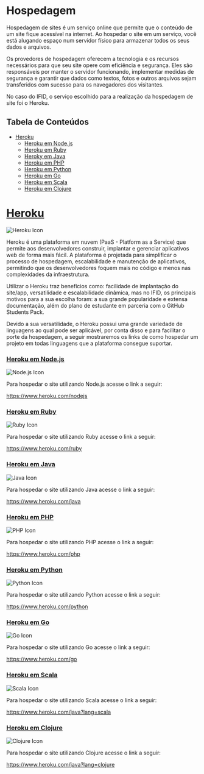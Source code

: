 # Hospedagem


Hospedagem de sites é um serviço online que permite que o conteúdo de um site fique acessível na internet. Ao hospedar o site em um serviço, você está alugando espaço num servidor físico para armazenar todos os seus dados e arquivos.

Os provedores de hospedagem oferecem a tecnologia e os recursos necessários para que seu site opere com eficiência e segurança. Eles são responsáveis por manter o servidor funcionando, implementar medidas de segurança e garantir que dados como textos, fotos e outros arquivos sejam transferidos com sucesso para os navegadores dos visitantes.

No caso do IFID, o serviço escolhido para a realização da hospedagem de site foi o Heroku.

## Tabela de Conteúdos

- [Heroku](#heroku)
  - [Heroku em Node.js](#heroku-em-nodejs)
  - [Heroku em Ruby](#heroku-em-ruby)
  - [Heroky em Java](heroku-em-java)
  - [Heroku em PHP](#heroku-em-php)
  - [Heroku em Python](#heroku-em-python)
  - [Heroku em Go](#heroku-em-go)
  - [Heroku em Scala](#heroku-em-scala)
  - [Heroku em Clojure](#heroku-em-clojure)

# [Heroku](#tabela-de-conteúdos)

![Heroku Icon](https://lh3.googleusercontent.com/fife/AGXqzDkoPezVWuTMNy6eCFrtpMtn003b12854qGRc2pQ6Rful2ZHFz87adD1s5au_E6e0bPF0C5Ekwbh_asuMA_xN0fhbpgl1QDfN3USW1BA6Wa9gCnjlTS_O_8dBQflXONMSSPVJpjbVof-lF9RifLNs35G8vEueWUgyYW_WZpHTxO5UTMjJFxF2k34k8bXLdvrW07401N-jt3SE20qWr14bejCEXLynzp7K_tSkLu_8G-46bFG_7da67qdNZdUy1WGJKmRbxNmgoWwc5CqfiZALF0FGqajikoL7f7ML7wdb1_DjPeVdTgEUI-6me89a6Q6yIPbSYGj61AAuKdIVjkFIgkAyVicPADdyvoBYqXmCYz_v3Ed5MPllrkdz-XHgQXVa9VrPRHbn_1C6zFCcjlfPm0dF41YAv07fLsAO0Kn1-M99k3f10hK9YWRBMuaRl96CQ1xYd21BnfU7KQH92z1G-IjX1KOqWaVr3MwYpzfYkwILF6fqvdSt6y_87ldkKpXwkmHoplVv3omAMqJXhFX-DJvN5pmGQoOplHgHIDN_bXQ6Xg1lw9h0hgMIpfQoRNy6vFP5KGKkHPcVxKkMXZJyxKjDEVFFW5d3-pC28GdOGu5dY6CiT7gh7SqTEAjHegE3zMDg28T9GKfXQAovqLAZkc4pt2Q9OLTjHNOIAG0SRZX32cN_sJpC1t-6s7Yw3S96Jh6fsRAh8plY5ynMyjVJRzsAh76hBgrnP_s2KQoFmb-n0g4lrB32dxsObbKlIp-ryDFq2x9VW98ubZjO6GvPqRxV-jCSSuU4hAGbFSV7tzbBxoJQaSToo7xeokzd5aSAjua16ncdQiRMRvrl2ZymzdgFhwMC6FHEXKG0J8j_BzYornbgkZnBqgsbYEeTQM8WvOAwtHnhkMuEH4V1pEvTKpuEQ3NXItK8FQUIBwv-8xMTCvntrTLmLa9tBLRa3W3LM2iI5hVuqVeUslepR7peRxmawqNzUnaUImvigj0pwclwPqNmd2lbfhuY0GZWCwPVR1T68MXY9F3pG7edLCsjcQhrZxunmN-nWr_g2CHTaCJsgMRoxRHMTllGfJNpYwEmGD7enWRAV3t_Pnzf58hPQH3l8XdIubNbULL0RA_pZ9UoMHojFFp3wCumhmuHq26vEE9Nsx3KCRwmbwNVvvv_Z6DH5nxiR-sjQCM8QvZ4LFyPz5L-3XUQzlK55pSqecpb_S2rJ6btZod11o305fOipT6K0emVR64R4crIKt0rxDqjoL3x0yykEq2zHoNsq_wdbWTPwxKdE8aLcKKEplZH1pcVMx77tKjBXaxyJIW6JB4tXJpgHLroPunUEf4am8ogpJIDTkt6bpfmlJ9exLxN-q-Lw4ShvfC594CX8A-vlpXWTPk5b_1rRaqd17At5_G8tR3vKrZmfV-Ik7QXOXoNS7vO2Gqfs1L9sYxnloAB7IJ0cwCWGv9p6_QkB_ct3Vf99rTAmOF9Bi3liLlgYxk-tIUXLy21GU9_5x3LTtNj41jGiQYyriq2mHIikViUiR3=w1919-h952)

Heroku é uma plataforma em nuvem (PaaS - Platform as a Service) que permite aos desenvolvedores construir, implantar e gerenciar aplicativos web de forma mais fácil. A plataforma é projetada para simplificar o processo de hospedagem, escalabilidade e manutenção de aplicativos, permitindo que os desenvolvedores foquem mais no código e menos nas complexidades da infraestrutura.

Utilizar o Heroku traz benefícios como: facilidade de implantação do site/app, versatilidade e escalabilidade dinâmica, mas no IFID, os principais motivos para a sua escolha foram: a sua grande popularidade e extensa documentação, além do plano de estudante em parceria com o GitHub Students Pack.

Devido a sua versatilidade, o Heroku possui uma grande variedade de linguagens ao qual pode ser aplicável, por conta disso e para facilitar o porte da hospedagem, a seguir mostraremos os links de como hospedar um projeto em todas linguagens que a plataforma consegue suportar.

### [Heroku em Node.js](#tabela-de-conteúdos)

![Node.js Icon](https://lh3.googleusercontent.com/fife/AGXqzDkwrqPWo0UVu-5b4M8VasqWlbkU1NMoG4szZAbLbPPX-53jCBpsrl_XX9GsHyjsXnj1-GAJeDYZkak67BWfv_brbRdu9-0NAMVbpCIrCSXebtuUUe-ZMqfZK9KwH71ETAEKo_EiCVrO7XUUKNUGKwraFIkPxLg7cdLw4Le2V7W0benKJKutY4ZiIKywIWbq860GJ8Bma6199hMafsawUyxKTNfI0VD_59A5b9ldIU1Pmvi0dZMZSKHhsQmVJlUiYWrzXR1Z13fodqI3rzy_48BToGxNcBw94yHRuuuWPpg5jim3bnU6ZJzVaze0p7v9-bKP6cyi76zKgu9VNbK-0lFmPKlGvvdakXHNjhqVAzywfNU9Xn5xmtHeta7qkdtUvxS3v4Y6oG3JnQtjszP9K6mA0_NWN6-cbebnBXFzphaTNAei5RnNJ5bU_4Gma71kl7Il_KI56Y5UReXkD6_ZmCdUzxOST_HbTnso20SzdIH-2071L5Uku-BWFBKdsajMsi5mn_9mNbtc_zZ50XFlBtyCvGqGL0QocR6rWJj8Oel_xVDyUpx1L2gEVtFMF4U2lCRJ0GQzjJ61WHCoolGhhFCOfT2ZUHJTq0B8jLZpI8o6PCdNosG7og_dSdOEBsnpKfsuYD1LfMiGoka2iCH5HHXrLV2y5enrAbzAm5FEouCS2r2H7KemIlf4LDS3Hi6ylTd8tVfw4P38l8JhP54lzFdTCMGSznHrC0PIu677lymJ4Zb5rraDs6Lbib7FzWFR5-BNYGgO3ol-9dMqOEWxjly-ksf1wW87CXor3ffSgO0bKRssuOzsvpoffPoB0E9iHB9PWwKFk_G90si61NXBm6SG0ScJW6guO9E2iKxAoVfGN1K0lo_z4dfDKcQVRvBpHJVZMA4zuENEuO5xvMi8lguZuvG-KZlL7BXiPmji4gCbKMDo_9iSSDFJiHCS5uHMilGMUIlDw9kn0S0ttLrAYHhTWqx5hiZRkb3-veKIsOkD7ANiqwCwkQatfY-1ikD5oI2h01PAITrlLryma8JfaEHJJZf1ecadpLWj_3Ml0wLcAMkvUsoJxB4uEb2dJMnjz0QDanxfF-07n1XMEoVepp4jQ74Unxuv9RnrC-KAHIA-_rkQ7iymrJWUC8d8SjLBkpAD_0nCTUKkjbRRBOhsWfij11DDkHZ4KSStjlmSSo9fUhafaqc4UgH_2WaFCgIhV8eXXIWqq-dY3s2LjlIFep1upDdMcF-aRHIlBkcLEpdlrfG43aDLInWOXp8PsDbKXoyMAeHCXE8PHPjoHg5cspmO190wDIvKckgzg51gvrGGD2w0FvEWGiwZ6fcq6HEtbB4XuMaDEQIcAR3T73_57bXQixZK1hlsnTvHkXoHh3ZPLudWr0aQ-16vxLMvAGBsorLMdgqBheoPODeh6Oy42Nt9sGeUQSM4Ap3acvUhe6o2eO5-nCQ0cRmcZ2Wb9uPGsnpG0piYG6e9zGo19HYYq8faRI4TEr6uUMinfVi8kzbDoayRzQOU3IhbFHS47B8V=w1919-h952)

Para hospedar o site utilizando Node.js acesse o link a seguir:

https://www.heroku.com/nodejs

### [Heroku em Ruby](#tabela-de-conteúdos)

![Ruby Icon](https://lh3.googleusercontent.com/fife/AGXqzDmvMbRC3xNcPoWbJCEE3Q7BB7-PbaCTfFAqhfTlAtla2vbtoyol7gIMcT-X1A0jcvnbN1dxyJeeiOS_yMdUyHVFxoT7xyDfp3DQ3CHAIY7Plgo8ZGSzREmyz8j80U6mE-agJ6wPo0ekULLOt6xz7QoJmgxP7QfS4Qd0QWlGuLpjhdS4lk5KncFho4PgZIZG7EL_HfFFm9gLdI65PF93VK2KthyfqeNh6wev9wzzh4llbtjSPZ7XkjUekK7G_NddyNpdgpOAfevGP6wqkwPcj3DS-dRSWm3k7VQus2bTDjjpHSdnIPAUMqXb7gazvNIvwGDpBRf4cbf67iP5HClzDuK1Q8_9WWn3SkK5aAjDqZIbx0vpyjsejab0IJfEiYsfsQSmtN227iiMXkRaBAaQEpEq8djO1jcQrNOa7kxIMchJ7IosQgyMERWQRAd-pBmCShPTe3golrW79GvJWz-PrxDwdB-PgfeIwV5kJkdZX9OdRZZexq-rUsvG3c5cWUlmkNO-aWi2BS7JESQcyD2SDTrZ5V-T-c6BpmmfwQt1vhCPvET77hyDScVW8VXXGvMkMjklkoJZYNAzZUnk8s50unQvdCP8PgKLtbDnv1TYQ51B7TPm__bR4sWRC28YGyl_7tc0lxgy3sGE8UlVwlklnY_Nw0g5m5I88aMV1TQ_-Ge7Ib4jqnU0fSsG60OvLxo5CpJ2iU2cOoDi7HJRAtYDKLGclH9DxZ_J4vy0Xgj6Tx6On-rZyaC6ElfbGnZK74LuAgClG5sDMgaIEFEkGbVSzR9iL33R3SZnu15KsrLf5iM85tzV76tSxU6dRHiWzsT1owVwzbwUrYUzo_hvvSWkpPF6cos9sgXlBhQOe7ogsIIRcSI5LQ0ae5_4JyIh5Rfo5KivZhCgC_2--eMMzm1PFN9vpXJ1EDnlWebJgdmyYXuAy8nNGRoUEQQs0vbxeQQKxDRu1fKZbCarIMB0_kTWEwy_qDoj2Sp0MhoLLfymspfG2TcBKhsKO4w-_8CZzVcv9g6a4CSDVr1q_xnh_pwOHCowCDrgIc4K_5d2GyNrxGiQyP_KwADUKoXfDEJ2iJy0OFTxs5fDmnW8znb6wzuU6pHPDlYnjynVGwYbVxMJwGVumrNRdVhwDLy7e2tEiFZHht4OzgsHz7VX_y2_YvALnpY-65fsRq9x1lKEPryg8QSDWn8tO9XfiVff-PTeOQw2IpJnoj8B1uRAHjzkutQo0rXkM3ADzc-5q99_IT2h8agEX0Mvc-oIBCalKCIWci7xoQe2x8rfBHWZrJHmKp3zgxBllry460WpljwG0O3EBPB8ON7-c6BMHgWj49Rbq8bHvgcVlv6enPElP9FQ_rXkQ8Bgm10GcJeZ6ywiUgqlj4nYYdoNecKLHYpXBNtiPlr7YS65aJrmOo1il1tKx6IrYyppQOk93DUj8rnviYFJ_dCpklDEFQhpvEkXOfYjnOM2DDBk-IAwnh4jTx9ZIepDZpEsghDWzaKtEKt0RZGo0q-znNCpNgXNJHkJydOlvfIm=w1919-h952)

Para hospedar o site utilizando Ruby acesse o link a seguir:

https://www.heroku.com/ruby

### [Heroku em Java](#tabela-de-conteúdos)

![Java Icon](https://lh3.googleusercontent.com/fife/AGXqzDl9mnuMOniZgpqDpXV3IV53oJS1kqRD7eswESyWiJLdzH9JdAi5C5VQg-093IB8yXDhSSDkUBOx0idScGOlQP6I3-6mJaVpPU6AGsavrXB5kT-NXnuNdUlV65f1lVmc1VH2TpdI_5XL_e39fsTM3w7yT3DPJOHE3M0HnhItsLKQKEil5BKiXM9S8ofIiOLMzaAI4jUGV2jF9u46CLgyofnJmPpkXBqsPgTWXX9VF-8QNEFabRSwC2C5_2HGJzszpf97_RGXxYoqGu0EhmTurlmjdC9q5GZ42457e2D0D3C_yHSo7A-bsLrGwL86PNcyX5PwWjNACw4YAkrdbl6tI5ZeqRfXDmnjZ_uk_FYQQmx1VDxcBqIw2llbIY2UEzRdjF4R3thLEMVp-1_RdJJCM8XvFpM0zzyWcO1bKlDyD3rsR02bK2l5busVRr-pg-Z__lJCaJc0Hpao4prwklHsnYcmHLcg0oPbq7TP9B-3LyNvCPT-1XShfJHM_N6euYAxfsSGKwrGH8xJpDriKCpGb4cwKZZKHnAA7nS_eUjAtP0cj4xAzvL5Uk640kO8ducOrO-96YG0-xjfORp6FCy0wWD7cKAKyAzZktY537Q4BIabfHUDykouR16W1snknieiwWJUELSj_TkuLV-TqRL2JcLn7tJAA2Vf_8VyoBBUrdqF0RIlXrs7ikLfDYt_d4J9PyAWbY0YIErSx8qyCDsqnueKpn9dvPNl-CtHIFEX8V-6ZGQvpofjKiXbG-htiObyzYIJTgTLCXuRPMXl1TfaiEM2RHC_avyZ2sTjaRNF8T3tiULlnZNUqETwS4cgW4_0oTVDX-wvEUwYvFJ1v7bxD165cxvRuCBAuubk6tWbuykfvimrRlB3w6xb2yp_ij_FJihi8pzNZfztX5SFAShlmCaj9d56cfAVgN5-vbX2YfKouX8GccoPnKUFk_slhEAzRBK861KFQwNGTWfoPdX2FRqPm-hAjqFiwLs9aKKf1Yb0sOAWyN-5VafAKRnckdlO8sfuYbPuGrVNFNFpFzZW_FJgJ2aaybFM0VCta4Dn_00rdniBarKHjlnn-gmrSLDCvSgXpLafS49BsRwpY8mOtaxCqpOuIHuq_fEYggqw0tua3rYpY7Alvn6QoFkeTRWQy3eKd4gmP8jEE5dmtsfHEv73nNt_RKstDAxh17PtHZ9Y-SnfrBufLrpgQelRccox0YbSVL7IW1xOG9KyEJMYWoTsAvislGjpJfJxszrAJewpt-EkS5fW178fwbE_B9i0mZjqt8q0BIfIgYp2sdrunsK3EOJPOYPh6yAuFjio_b8UCjshta6l2_ec7Mc6bT402-rS-4W8Sbn2H9mJTms1YKbDc1pmWFN0tX3qJ4jXwkeUGkbYZkIZGDqmKjcTwgJJcVAq7BlNr8gmt2UWEn04lm2_Riv0WmQegHgtC6SvNCbvBnipduo7hdVLhuAYq8qcH2klWxSIDNKLHaVhFzamUGfliqMzDWmX4ffiXOmv3ycsUIbKGgzQVlf1qeuW7CWa=w2000-h1190)

Para hospedar o site utilizando Java acesse o link a seguir:

https://www.heroku.com/java

### [Heroku em PHP](#tabela-de-conteúdos)

![PHP Icon]()

Para hospedar o site utilizando PHP acesse o link a seguir:

https://www.heroku.com/php

### [Heroku em Python](#tabela-de-conteúdos)

![Python Icon]()

Para hospedar o site utilizando Python acesse o link a seguir:

https://www.heroku.com/python

### [Heroku em Go](#tabela-de-conteúdos)

![Go Icon]()

Para hospedar o site utilizando Go acesse o link a seguir:

https://www.heroku.com/go

### [Heroku em Scala](#tabela-de-conteúdos)

![Scala Icon]()

Para hospedar o site utilizando Scala acesse o link a seguir:

https://www.heroku.com/java?lang=scala

### [Heroku em Clojure](#tabela-de-conteúdos)

![Clojure Icon]()

Para hospedar o site utilizando Clojure acesse o link a seguir:

https://www.heroku.com/java?lang=clojure
